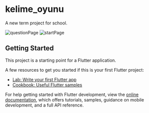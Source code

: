 # kelime_oyunu

A new term project for school.

![questionPage](https://github.com/sevdeaydiin/kelime_oyunu/assets/74006598/10628350-4a31-4341-adce-70202815e83a)
![startPage](https://github.com/sevdeaydiin/kelime_oyunu/assets/74006598/4a023083-9063-4096-80e8-d6bedb1b0073)

## Getting Started

This project is a starting point for a Flutter application.

A few resources to get you started if this is your first Flutter project:

- [Lab: Write your first Flutter app](https://docs.flutter.dev/get-started/codelab)
- [Cookbook: Useful Flutter samples](https://docs.flutter.dev/cookbook)

For help getting started with Flutter development, view the
[online documentation](https://docs.flutter.dev/), which offers tutorials,
samples, guidance on mobile development, and a full API reference.
